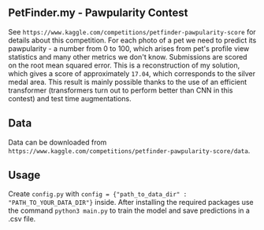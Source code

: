 ## PetFinder.my - Pawpularity Contest
See `https://www.kaggle.com/competitions/petfinder-pawpularity-score` for details about this competition.  For each photo of a pet we need to predict its pawpularity - a number from 0 to 100, which arises from pet's profile view statistics and many other metrics we don't know. Submissions are scored on the root mean squared error. This is a reconstruction of my solution, which gives a score of approximately `17.04`, which corresponds to the silver medal area. This result is mainly possible thanks to the use of an efficient transformer (transformers turn out to perform better than CNN in this contest) and test time augmentations. 

## Data
Data can be downloaded from `https://www.kaggle.com/competitions/petfinder-pawpularity-score/data`.

## Usage
Create `config.py` with `config = {"path_to_data_dir" : "PATH_TO_YOUR_DATA_DIR"}` inside. After installing the required packages use the command `python3 main.py` to train the model and save predictions in a .csv file.




